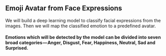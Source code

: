 <h2> Emoji Avatar from Face Expressions </h2>
We will build a deep learning model to classify facial expressions from the images. Then we will map the classified emotion to a predefined avatar. <h4>Emotions which will be detected by the model can be divided into seven broad categories — Anger, Disgust, Fear, Happiness, Neutral, Sad and Surprised. </h4>
